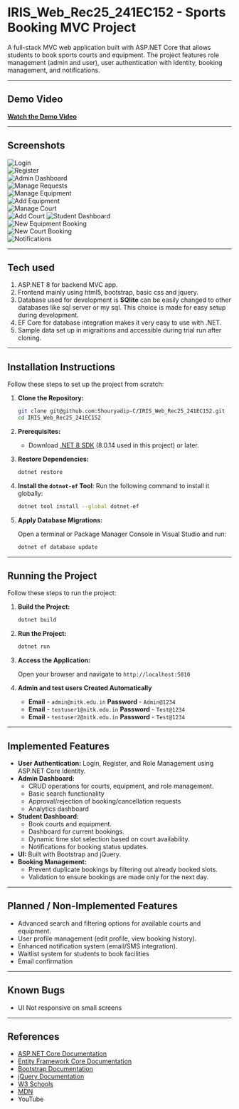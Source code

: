 # IRIS_Web_Rec25_241EC152 - Sports Booking MVC Project

A full-stack MVC web application built with ASP.NET Core that allows students to book sports courts and equipment. The project features role management (admin and user), user authentication with Identity, booking management, and notifications.

---

## Demo Video

[**Watch the Demo Video**](https://drive.google.com/file/d/16ACCmb-vVvkIj1BmMrBMNocFe550L-gq/view?usp=sharing)

---

## Screenshots

![Login](Demo/login.png)  
![Register](Demo/register_user.png)  
![Admin Dashboard](Demo/admin_dashboard.png)  
![Manage Requests](Demo/admin_manage_request.png)  
![Manage Equipment](Demo/admin_manage_equipment.png)  
![Add Equipment](Demo/admin_add_equipment.png)  
![Manage Court](Demo/admin_manage_court.png)  
![Add Court](Demo/admin_add_court.png)
![Student Dashboard](Demo/booking_status_and_rejection_reason.png)  
![New Equipment Booking](Demo/new_equipment_booking.png)  
![New Court Booking](Demo/new_court_booking.png)  
![Notifications](Demo/booking_notificataions.png)  

---

## Tech used

1. ASP.NET 8 for backend MVC app.
2. Frontend mainly using html5, bootstrap, basic css and jquery.
3. Database used for development is **SQlite** can be easily changed to other databases like sql server or my sql. This choice is made for easy setup during development.
4. EF Core for database integration makes it very easy to use with .NET.
5. Sample data set up in migraitions and accessible during trial run after cloning.

---

## Installation Instructions

Follow these steps to set up the project from scratch:

1. **Clone the Repository:**

   ```bash
   git clone git@github.com:Shouryadip-C/IRIS_Web_Rec25_241EC152.git
   cd IRIS_Web_Rec25_241EC152
   ```

2. **Prerequisites:**

   - Download [.NET 8 SDK](https://dotnet.microsoft.com/en-us/download/dotnet/8.0) (8.0.14 used in this project) or later.

3. **Restore Dependencies:**

   ```bash
   dotnet restore
   ```

4. **Install the `dotnet-ef` Tool**: Run the following command to install it globally:  
	```sh
	dotnet tool install --global dotnet-ef
	```

5. **Apply Database Migrations:**

   Open a terminal or Package Manager Console in Visual Studio and run:

   ```bash
   dotnet ef database update
   ```

---

## Running the Project

Follow these steps to run the project:

1. **Build the Project:**

   ```bash
   dotnet build
   ```

2. **Run the Project:**

   ```bash
   dotnet run
   ```

3. **Access the Application:**

   Open your browser and navigate to `http://localhost:5010`

4. **Admin and test users Created Automatically** 

   - **Email** - `admin@nitk.edu.in` **Password** - `Admin@1234`
   - **Email** - `testuser1@nitk.edu.in` **Password** - `Test@1234`
   - **Email** - `testuser2@nitk.edu.in` **Password** - `Test@1234`

---

## Implemented Features

- **User Authentication:** Login, Register, and Role Management using ASP.NET Core Identity.
- **Admin Dashboard:**
  - CRUD operations for courts, equipment, and role management.
  - Basic search functionality
  - Approval/rejection of booking/cancellation requests
  - Analytics dashboard
- **Student Dashboard:** 
  - Book courts and equipment.
  - Dashboard for current bookings.
  - Dynamic time slot selection based on court availability.
  - Notifications for booking status updates.
- **UI:** Built with Bootstrap and jQuery.
- **Booking Management:** 
  - Prevent duplicate bookings by filtering out already booked slots.
  - Validation to ensure bookings are made only for the next day.

---

## Planned / Non-Implemented Features

- Advanced search and filtering options for available courts and equipment.
- User profile management (edit profile, view booking history).
- Enhanced notification system (email/SMS integration).
- Waitlist system for students to book facilities
- Email confirmation

---

## Known Bugs

- UI Not responsive on small screens

---

## References

- [ASP.NET Core Documentation](https://docs.microsoft.com/aspnet/core)
- [Entity Framework Core Documentation](https://docs.microsoft.com/ef/core)
- [Bootstrap Documentation](https://getbootstrap.com/docs)
- [jQuery Documentation](https://api.jquery.com/)
- [W3 Schools](https://www.w3schools.com/)
- [MDN](https://developer.mozilla.org/en-US/docs/Web)
- YouTube